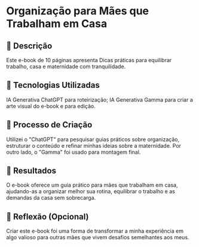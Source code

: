 # Organização para Mães que Trabalham em Casa

## 📒 Descrição
Este e-book de 10 páginas apresenta Dicas práticas para equilibrar trabalho, casa e maternidade com tranquilidade.

## 🤖 Tecnologias Utilizadas
IA Generativa ChatGPT para roteirização;
IA Generativa Gamma para criar a arte visual do e-book e para edição.

## 🧐 Processo de Criação
Utilizei o "ChatGPT" para pesquisar guias práticos sobre organização, estruturar o conteúdo e refinar minhas ideias sobre a maternidade. Por outro lado, o "Gamma" foi usado para montagem final.

## 🚀 Resultados
O e-book oferece um guia prático para mães que trabalham em casa, ajudando-as a organizar melhor sua rotina, equilibrar o trabalho e as demandas da casa sem sobrecarga.

## 💭 Reflexão (Opcional)
Criar este e-book foi uma forma de transformar a minha experiência em algo valioso para outras mães que vivem desafios semelhantes aos meus.
